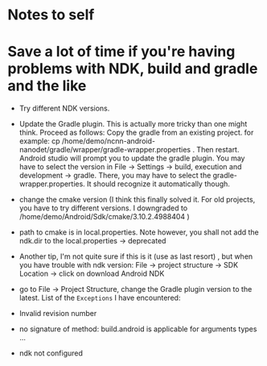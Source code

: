 # Notes to self
# Save a lot of time if you're having problems with NDK, build and gradle and the like


- Try different NDK versions. 
- Update the Gradle plugin. This is actually more tricky than one might think. Proceed as follows:
Copy the gradle from an existing project. for example:
cp /home/demo/ncnn-android-nanodet/gradle/wrapper/gradle-wrapper.properties .
Then restart. Android studio will prompt you to update the gradle plugin. 
  You may have to select the version in File -> Settings -> build, execution and development -> gradle. 
  There, you may have to select the gradle-wrapper.properties. It should recognize it automatically though. 

- change the cmake version (I think this finally solved it. For old projects, you have to try different versions. I downgraded to /home/demo/Android/Sdk/cmake/3.10.2.4988404 ) 

- path to cmake is in local.properties. Note however, you shall not add the ndk.dir to the local.properties -> deprecated

- Another tip, I'm not quite sure if this is it (use as last resort) , but when you have trouble with ndk version:
  File -> project structure -> SDK Location -> click on download Android NDK

- go to File -> Project Structure, change the Gradle plugin version to the latest. 
List of the `Exceptions` I have encountered:
- Invalid revision number
- no signature of method: build.android is applicable for arguments types ...
- ndk not configured 

